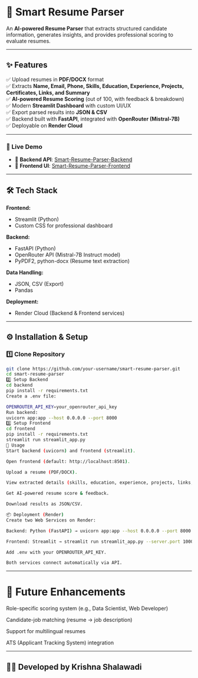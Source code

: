 # 📄 Smart Resume Parser  

An **AI-powered Resume Parser** that extracts structured candidate information, generates insights, and provides professional scoring to evaluate resumes.  

---

## ✨ Features  

✅ Upload resumes in **PDF/DOCX** format  
✅ Extracts **Name, Email, Phone, Skills, Education, Experience, Projects, Certificates, Links, and Summary**  
✅ **AI-powered Resume Scoring** (out of 100, with feedback & breakdown)  
✅ Modern **Streamlit Dashboard** with custom UI/UX  
✅ Export parsed results into **JSON & CSV**  
✅ Backend built with **FastAPI**, integrated with **OpenRouter (Mistral-7B)**  
✅ Deployable on **Render Cloud**  

---

### 🚀 Live Demo  
- 🔗 **Backend API**: [Smart-Resume-Parser-Backend](https://smart-resume-parser-backend-url.onrender.com)  
- 🎨 **Frontend UI**: [Smart-Resume-Parser-Frontend](https://smart-resume-parser-frontend-url.onrender.com)  

---


## 🛠️ Tech Stack  

**Frontend:**  
- Streamlit (Python)  
- Custom CSS for professional dashboard  

**Backend:**  
- FastAPI (Python)  
- OpenRouter API (Mistral-7B Instruct model)  
- PyPDF2, python-docx (Resume text extraction)  

**Data Handling:**  
- JSON, CSV (Export)  
- Pandas  

**Deployment:**  
- Render Cloud (Backend & Frontend services)  

---

## ⚙️ Installation & Setup  

### 1️⃣ Clone Repository  
```bash
git clone https://github.com/your-username/smart-resume-parser.git
cd smart-resume-parser
2️⃣ Setup Backend
cd backend
pip install -r requirements.txt
Create a .env file:

OPENROUTER_API_KEY=your_openrouter_api_key
Run backend:
uvicorn app:app --host 0.0.0.0 --port 8000
3️⃣ Setup Frontend
cd frontend
pip install -r requirements.txt
streamlit run streamlit_app.py
🚀 Usage
Start backend (uvicorn) and frontend (streamlit).

Open frontend (default: http://localhost:8501).

Upload a resume (PDF/DOCX).

View extracted details (skills, education, experience, projects, links, summary).

Get AI-powered resume score & feedback.

Download results as JSON/CSV.

📦 Deployment (Render)
Create two Web Services on Render:

Backend: Python (FastAPI) → uvicorn app:app --host 0.0.0.0 --port 8000

Frontend: Streamlit → streamlit run streamlit_app.py --server.port 10000 --server.address 0.0.0.0

Add .env with your OPENROUTER_API_KEY.

Both services connect automatically via API.
```

---


# 🔮 Future Enhancements
Role-specific scoring system (e.g., Data Scientist, Web Developer)

Candidate-job matching (resume → job description)

Support for multilingual resumes

ATS (Applicant Tracking System) integration

---


## 👨‍💻 Developed by Krishna Shalawadi
